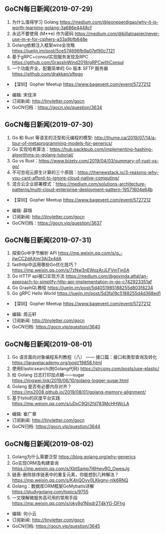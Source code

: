 ## GoCN每日新闻(2019-07-29)

1. 为什么值得学习 Golang https://medium.com/@leoneperdigao/why-it-is-worth-learning-golang-3a686e4448cf
2. 永远不要使用 (M**e) 作为密码 https://medium.com/@billatnapier/never-use-m-e-for-ciphers-a33a9bfb648e
3. Golang依赖注入框架wire全攻略 https://juejin.im/post/5ce574696fb9a07ef90c7121
4. 基于gRPC+consul实现服务发现及RPC https://github.com/GrassInWind2019/gRPCwithConsul
5. 一个功能齐全，配置简单的 Go 版本 SFTP 服务器 https://github.com/drakkan/sftpgo

* 【深圳】Gopher Meetup https://www.bagevent.com/event/5727212

- 编辑: 宋佳洋  
- 订阅新闻: http://tinyletter.com/gocn  
- GoCN归档：https://gocn.vip/question/3634

## GoCN每日新闻(2019-07-30)

1. Go 和 Rust 等语言的泛型和元编程的模型: http://thume.ca/2019/07/14/a-tour-of-metaprogramming-models-for-generics/
2. Go 实现哈希算法：https://hub.packtpub.com/implementing-hashing-algorithms-in-golang-tutorial/ 
3. Go vs Rust：https://www.bizety.com/2019/04/03/summary-of-rust-vs-go/
4. 不可忽视云原生计算的三个原因：https://thenewstack.io/3-reasons-why-you-cant-afford-to-ignore-cloud-native-computing/
5. 混合云企业部署模式：https://medium.com/solutions-architecture-patterns/multi-cloud-enterprise-deployment-pattern-19571604e64b

* 【深圳】Gopher Meetup https://www.bagevent.com/event/5727212

- 编辑: 薛锦  
- 订阅新闻: http://tinyletter.com/gocn  
- GoCN归档：https://gocn.vip/question/3637

## GoCN每日新闻(2019-07-31)

1. 探索Go中字节解析 API https://mp.weixin.qq.com/s/g_-jIwCC2dAXmr3Ai3x4dA
2. fasthttp中运用哪些Go优化技巧？ https://mp.weixin.qq.com/s/7zNw3nEWozArJLFVmTjn0A
3. Go HTTP api接口实现方法 https://medium.com/@govinda.attal/an-approach-to-simplify-http-api-implementation-in-go-c742923351af
4. Go GraphQL教程 https://juejin.im/post/5d4051985188255d803f8234
5. Go gRPC Hello World https://juejin.im/post/5d3fa19c5188255d4d368ed1

* 【深圳】Gopher Meetup https://www.bagevent.com/event/5727212

- 编辑: 周云轩
- 订阅新闻: http://tinyletter.com/gocn
- GoCN归档: https://gocn.vip/question/3640

## GoCN每日新闻(2019-08-01)

1. Go 语言面向对象编程系列教程（八） —— 接口篇：接口和类型查询及转化  https://laravelacademy.org/post/19858.html
2. 使用Elasticsearch(附Golang代码) https://strconv.com/posts/use-elastic/
3. 给 Golang 日志打印加点糖——sugar https://jingwei.link/2019/06/10/golang-logger-sugar.html
4. Golang 是否有必要内存对齐？ https://ms2008.github.io/2019/08/01/golang-memory-alignment/
5. 基于Istio的灰度平台实践 https://mp.weixin.qq.com/s/uDxC9QIj2fd783McHHWcLA

- 编辑: 崔广章
- 订阅新闻: http://tinyletter.com/gocn
- GoCN归档: https://gocn.vip/question/3644


## GoCN每日新闻(2019-08-02)

1. Golang为什么需要泛型 https://blog.golang.org/why-generics
2. Go实现ORM及构建查询 https://mp.weixin.qq.com/s/XbtSamp7I6HwvRO_OweqJg
3. 链表-删除排序链表中的重复元素，你能想到几种解法？https://mp.weixin.qq.com/s/K4nQOvv0LKkgny-nIk6RNQ
4. Golang：数据库ORM框架GoMybatis详解 https://studygolang.com/topics/9755
5. 一文理解微服务高可用的常用手段 https://mp.weixin.qq.com/s/oky8g1Nisdr2T4kYG-DFhg

- 编辑: 何小云
- 订阅新闻: http://tinyletter.com/gocn
- GoCN归档: https://gocn.vip/question/3645
